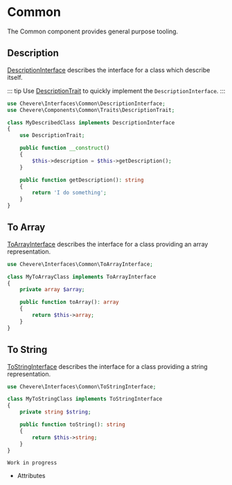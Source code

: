 # Common

The Common component provides general purpose tooling.

## Description

[DescriptionInterface](../reference/Chevere/Interfaces/Common/DescriptionInterface.md) describes the interface for a class which describe itself.

::: tip
Use [DescriptionTrait](https://github.com/Chevereto/chevere/blob/main/src/Chevere/Components/Common/Traits/DescriptionTrait.php) to quickly implement the `DescriptionInterface`.
:::

```php
use Chevere\Interfaces\Common\DescriptionInterface;
use Chevere\Components\Common\Traits\DescriptionTrait;

class MyDescribedClass implements DescriptionInterface
{
    use DescriptionTrait;

    public function __construct()
    {
        $this->description = $this->getDescription();
    }

    public function getDescription(): string
    {
        return 'I do something';
    }
}
```

## To Array

[ToArrayInterface](../reference/Chevere/Interfaces/Common/ToArrayInterface.md) describes the interface for a class providing an array representation.

```php
use Chevere\Interfaces\Common\ToArrayInterface;

class MyToArrayClass implements ToArrayInterface
{
    private array $array;

    public function toArray(): array
    {
        return $this->array;
    }
}
```

## To String

[ToStringInterface](../reference/Chevere/Interfaces/Common/ToStringInterface.md) describes the interface for a class providing a string representation.

```php
use Chevere\Interfaces\Common\ToStringInterface;

class MyToStringClass implements ToStringInterface
{
    private string $string;

    public function toString(): string
    {
        return $this->string;
    }
}
```

`Work in progress`

* Attributes
